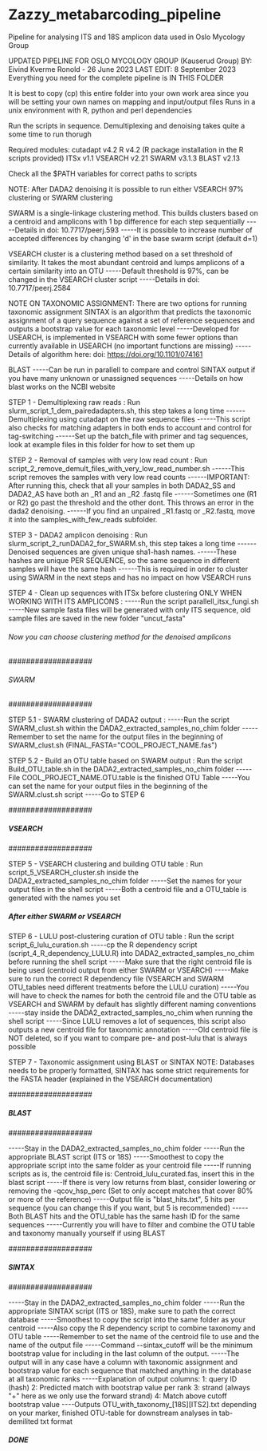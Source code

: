 # Zazzy_metabarcoding_pipeline
Pipeline for analysing ITS and 18S amplicon data used in Oslo Mycology Group

UPDATED PIPELINE FOR OSLO MYCOLOGY GROUP (Kauserud Group)
BY: Eivind Kverme Ronold - 26 June 2023
LAST EDIT: 8 September 2023
Everything you need for the complete pipeline is IN THIS FOLDER

It is best to copy (cp) this entire folder into your own work area since you will be setting your own names on mapping and input/output files
Runs in a unix environment with R, python and perl dependencies

Run the scripts in sequence. Demultiplexing and denoising takes quite a some time to run thorugh

Required modules:
cutadapt v4.2
R v4.2 (R package installation in the R scripts provided)
ITSx v1.1
VSEARCH v2.21
SWARM v3.1.3
BLAST v2.13

Check all the $PATH variables for correct paths to scripts

NOTE: After DADA2 denoising it is possible to run either VSEARCH 97% clustering or SWARM clustering

SWARM is a single-linkage clustering method. This builds clusters based on a centroid and amplicons with 1 bp difference for each step sequentially
-----Details in doi: 10.7717/peerj.593
-----It is possible to increase number of accepted differences by changing 'd' in the base swarm script (default d=1)

VSEARCH cluster is a clustering method based on a set threshold of similarity. It takes the most abundant centroid and lumps amplicons of a certain similarity into an OTU
-----Default threshold is 97%, can be changed in the VSEARCH cluster script
-----Details in doi: 10.7717/peerj.2584


NOTE ON TAXONOMIC ASSIGNMENT:
There are two options for running taxonomic assignment
SINTAX is an algorithm that predicts the taxonomic assignment of a query sequence against a set of reference sequences and outputs a bootstrap value for each taxonomic level
-----Developed for USEARCH, is implemented in VSEARCH with some fewer options than currently available in USEARCH (no important functions are missing)
-----Details of algorithm here: doi: https://doi.org/10.1101/074161

BLAST 
-----Can be run in parallell to compare and control SINTAX output if you have many unknown or unassigned sequences
-----Details on how blast works on the NCBI website


STEP 1 - Demultiplexing raw reads
:
Run slurm_script_1_dem_pairedadapters.sh, this step takes a long time
------Demultiplexing using cutadapt on the raw sequence files
------This script also checks for matching adapters in both ends to account and control for tag-switching
------Set up the batch_file with primer and tag sequences, look at example files in this folder for how to set them up

STEP 2 - Removal of samples with very low read count
:
Run script_2_remove_demult_files_with_very_low_read_number.sh
------This script removes the samples with very low read counts
------IMPORTANT: After running this, check that all your samples in both DADA2_SS and DADA2_AS have both an _R1 and an _R2 .fastq file
------Sometimes one (R1 or R2) go past the threshold and the other dont. This throws an error in the dada2 denoising.
------If you find an unpaired _R1.fastq or _R2.fastq, move it into the samples_with_few_reads subfolder.


STEP 3 - DADA2 amplicon denoising
:
Run slurm_script_2_runDADA2_for_SWARM.sh, this step takes a long time
------Denoised sequences are given unique sha1-hash names.
------These hashes are unique PER SEQUENCE, so the same sequence in different samples will have the same hash
------This is required in order to cluster using SWARM in the next steps and has no impact on how VSEARCH runs


STEP 4 - Clean up sequences with ITSx before clustering ONLY WHEN WORKING WITH ITS AMPLICONS
:
-----Run the script parallell_itsx_fungi.sh
-----New sample fasta files will be generated with only ITS sequence, old sample files are saved in the new folder "uncut_fasta"


######  Now you can choose clustering method for the denoised amplicons

###################
###### SWARM ######
###################

STEP 5.1 - SWARM clustering of DADA2 output
:
-----Run the script SWARM_clust.sh within the DADA2_extracted_samples_no_chim folder
-----Remember to set the name for the output files in the beginning of SWARM_clust.sh (FINAL_FASTA="COOL_PROJECT_NAME.fas")


STEP 5.2 - Build an OTU table based on SWARM output
:
Run the script Build_OTU_table.sh in the DADA2_extracted_samples_no_chim folder
-----File COOL_PROJECT_NAME.OTU.table is the finished OTU Table
-----You can set the name for your output files in the beginning of the SWARM.clust.sh script
-----Go to STEP 6

###################
##### VSEARCH #####
###################

STEP 5 - VSEARCH clustering and building OTU table
:
Run script_5_VSEARCH_cluster.sh inside the DADA2_extracted_samples_no_chim folder
-----Set the names for your output files in the shell script
-----Both a centroid file and a OTU_table is generated with the names you set

##### After either SWARM or VSEARCH

STEP 6 - LULU post-clustering curation of OTU table
:
Run the script script_6_lulu_curation.sh
-----cp the R dependency script (script_4_R_dependency_LULU.R) into DADA2_extracted_samples_no_chim before running the shell script
-----Make sure that the right centroid file is being used (centroid output from either SWARM or VSEARCH)
-----Make sure to run the correct R dependency file (VSEARCH and SWARM OTU_tables need different treatments before the LULU curation)
-----You will have to check the names for both the centroid file and the OTU table as VSEARCH and SWARM by default has slightly different naming conventions
-----stay inside the DADA2_extracted_samples_no_chim when running the shell script
-----Since LULU removes a lot of sequences, this script also outputs a new centroid file for taxonomic annotation
-----Old centroid file is NOT deleted, so if you want to compare pre- and post-lulu that is always possible

STEP 7 - Taxonomic assignment using BLAST or SINTAX
NOTE: Databases needs to be properly formatted, SINTAX has some strict requirements for the FASTA header (explained in the VSEARCH documentation)


###################
#####  BLAST  #####
###################

-----Stay in the DADA2_extracted_samples_no_chim folder
-----Run the appropriate BLAST script (ITS or 18S)
-----Smoothest to copy the appropriate script into the same folder as your centroid file
-----If running scripts as is, the centroid file is: Centroid_lulu_curated.fas, insert this in the blast script
-----If there is very low returns from blast, consider lowering or removing the -qcov_hsp_perc (Set to only accept matches that cover 80% or more of the reference)
-----Output file is "blast_hits.txt", 5 hits per sequence (you can change this if you want, but 5 is recommended)
-----Both BLAST hits and the OTU_table has the same hash ID for the same sequences
-----Currently you will have to filter and combine the OTU table and taxonomy manually yourself if using BLAST

###################
#####  SINTAX #####
###################

-----Stay in the DADA2_extracted_samples_no_chim folder
-----Run the appropriate SINTAX script (ITS or 18S), make sure to path the correct database
-----Smoothest to copy the script into the same folder as your centroid
-----Also copy the R dependency script to combine taxonomy and OTU table
-----Remember to set the name of the centroid file to use and the name of the output file
-----Command --sintax_cutoff will be the minimum bootstrap value for including in the last column of the output.
-----The output will in any case have a column with taxonomic assignment and bootstrap value for each sequence that matched anything in the database at all taxonomic ranks
-----Explanation of output columns:
	1: query ID (hash) 2: Predicted match with bootstrap value per rank 3: strand (always "+" here as we only use the forward strand) 4: Match above cutoff bootstrap value
----Outputs OTU_with_taxonomy_[18S][ITS2].txt depending on your marker, finished OTU-table for downstream analyses in tab-demilited txt format

##### DONE
